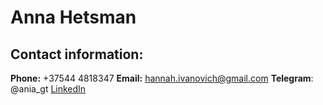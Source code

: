 # Anna Hetsman
## Contact information:
**Phone:** +37544 4818347
**Email:** hannah.ivanovich@gmail.com
**Telegram**: @ania_gt
[LinkedIn](https://www.linkedin.com/in/anna-hetsman-b3a441269/)

